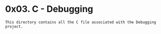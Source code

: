 # 0x03. C - Debugging
	This directory contains all the C file associated with the Debugging project.
